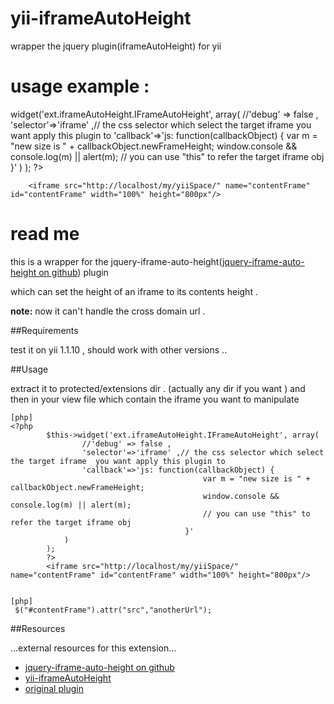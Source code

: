 yii-iframeAutoHeight
====================

wrapper the jquery plugin(iframeAutoHeight) for yii


usage example :
====================
 <?php
        $this->widget('ext.iframeAutoHeight.IFrameAutoHeight', array(
                //'debug' => false ,
                'selector'=>'iframe' ,// the css selector which select the target iframe  you want apply this plugin to
                'callback'=>'js: function(callbackObject) {
                                           var m = "new size is " + callbackObject.newFrameHeight;
                                           window.console && console.log(m) || alert(m);
                                           // you can use "this" to refer the target iframe obj
                                       }'
            )
        );
        ?>
        <iframe src="http://localhost/my/yiiSpace/" name="contentFrame" id="contentFrame" width="100%" height="800px"/>

read me
=======================================
this is a wrapper for the jquery-iframe-auto-height([jquery-iframe-auto-height on github](https://github.com/house9/jquery-iframe-auto-height "jquery-iframe-auto-height")) plugin

which can set the height of an iframe to its contents height .

**note:**
now it can't handle the cross domain url .

##Requirements

test it on yii 1.1.10  , should work with other versions ..

##Usage

extract  it to protected/extensions dir .  (actually any dir if you want ) and then in your view file which contain the iframe you want to manipulate

~~~
[php]
<?php
        $this->widget('ext.iframeAutoHeight.IFrameAutoHeight', array(
                //'debug' => false ,
                'selector'=>'iframe' ,// the css selector which select the target iframe  you want apply this plugin to
                'callback'=>'js: function(callbackObject) {
                                           var m = "new size is " + callbackObject.newFrameHeight;
                                           window.console && console.log(m) || alert(m);
                                           // you can use "this" to refer the target iframe obj
                                       }'
            )
        );
        ?>
        <iframe src="http://localhost/my/yiiSpace/" name="contentFrame" id="contentFrame" width="100%" height="800px"/>


~~~

~~~
[php]
 $("#contentFrame").attr("src","anotherUrl");
~~~


##Resources


...external resources for this extension...

 * [jquery-iframe-auto-height on github](https://github.com/house9/jquery-iframe-auto-height)
 * [yii-iframeAutoHeight](https://github.com/yiqing-95/yii-iframeAutoHeight)
 * [original plugin](http://sonspring.com/journal/jquery-iframe-sizing)